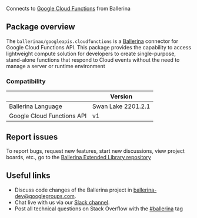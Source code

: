 Connects to [Google Cloud Functions](https://cloud.google.com/functions/docs/reference/rest) from Ballerina

## Package overview
The `ballerinax/googleapis.cloudfunctions` is a [Ballerina](https://ballerina.io/) connector for Google Cloud Functions API.
This package provides the capability to access lightweight compute solution for developers to create single-purpose, stand-alone functions that respond to Cloud events without the need to manage a server or runtime environment
### Compatibility
|                            | Version         |
|----------------------------|-----------------|
| Ballerina Language         | Swan Lake 2201.2.1| 
| Google Cloud Functions API | v1              |

## Report issues
To report bugs, request new features, start new discussions, view project boards, etc., go to the [Ballerina Extended Library repository](https://github.com/ballerina-platform/ballerina-extended-library)

## Useful links
- Discuss code changes of the Ballerina project in [ballerina-dev@googlegroups.com](mailto:ballerina-dev@googlegroups.com).
- Chat live with us via our [Slack channel](https://ballerina.io/community/slack/).
- Post all technical questions on Stack Overflow with the [#ballerina](https://stackoverflow.com/questions/tagged/ballerina) tag
